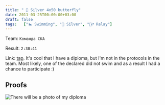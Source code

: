 ```yaml
---
title: " 🥈 Silver 4x50 butterfly"
date: 2011-03-25T00:00:00+03:00
draft: false
tags:   ["🏊‍ Swimming", "🥈 Silver", "👯‍♂️ Relay"]
---
```

Team: `Команда СКА`

Result: `2:30:41`

Link: [tap](https://www.spbswim.ru/docs/2000yb-032011-100fly.pdf). It's cool that I have a diploma, but I'm not in the protocols in the team. Most likely, one of the declared did not swim and as a result I had a chance to participate :)

## Proofs
![There will be a photo of my diploma]()